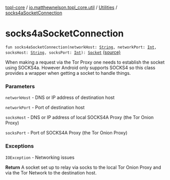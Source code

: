 [topl-core](../../index.md) / [io.matthewnelson.topl_core.util](../index.md) / [Utilities](index.md) / [socks4aSocketConnection](./socks4a-socket-connection.md)

# socks4aSocketConnection

`fun socks4aSocketConnection(networkHost: `[`String`](https://kotlinlang.org/api/latest/jvm/stdlib/kotlin/-string/index.html)`, networkPort: `[`Int`](https://kotlinlang.org/api/latest/jvm/stdlib/kotlin/-int/index.html)`, socksHost: `[`String`](https://kotlinlang.org/api/latest/jvm/stdlib/kotlin/-string/index.html)`, socksPort: `[`Int`](https://kotlinlang.org/api/latest/jvm/stdlib/kotlin/-int/index.html)`): `[`Socket`](https://docs.oracle.com/javase/6/docs/api/java/net/Socket.html) [(source)](https://github.com/05nelsonm/TorOnionProxyLibrary-Android/blob/master/topl-core/src/main/java/io/matthewnelson/topl_core/util/Utilities.kt#L116)

When making a request via the Tor Proxy one needs to establish the socket using SOCKS4a. However Android
only supports SOCKS4 so this class provides a wrapper when getting a socket to handle things.

### Parameters

`networkHost` - DNS or IP address of destination host

`networkPort` - Port of destination host

`socksHost` - DNS or IP address of local SOCKS4A Proxy (the Tor Onion Proxy)

`socksPort` - Port of SOCKS4A Proxy (the Tor Onion Proxy)

### Exceptions

`IOException` - Networking issues

**Return**
A socket set up to relay via socks to the local Tor Onion Proxy and via the Tor Network to the
destination host.

